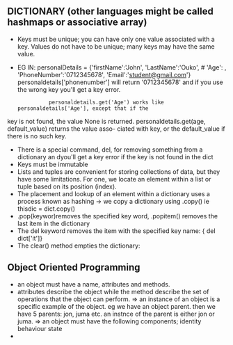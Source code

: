 ## DICTIONARY (other languages might be called hashmaps or associative array)
- Keys must be unique; you can have only one value associated
with a key. Values do not have to be unique; many keys may
have the same value.
- EG IN:
    personalDetails = {'firstName':'John',
                   'LastName':'Ouko',
                #    'Age': ,
                   'PhoneNumber':'0712345678',
                   'Email':'student@gmail.com'}
                personaldetails['phonenumber'] will return '0712345678' and if you use the wrong key you'll get a key error.

                personaldetails.get('Age') works like personaldetails['Age'], except that if the
key is not found, the value None is returned.
            personaldetails.get(age, default_value) returns the value asso-
ciated with key, or the default_value if there is no such key.
- There is a special command, del, for removing something from
a dictionary an dyou'll get a key error if the key is not found in the dict
- Keys must be immutable
- Lists and tuples are convenient for storing collections of data, but they have some limitations. For one, we
locate an element within a list or tuple based on its position (index).
- The placement and lookup of an element within a dictionary uses a process known
as hashing
-> we copy a dictionary using .copy() ie thisdic = dict.copy()
- .pop(keywor)removes the specified key word, .popitem() removes the last item in the dictionary
- The del keyword removes the item with the specified key name:
{ del dict['it']}
- The clear() method empties the dictionary:
## Object Oriented Programming
- an object must have a name, attributes and methods. 
- attributes describe the object while the method describe the set of operations that the object can perform.
=> an instance of an object is a specific example of the object. eg we have an object parent. then we have 5 parents: jon, juma etc. an instnce of the parent is either jon or juma.
=> an object must have the following components;
 identity
 behaviour
 state
- 